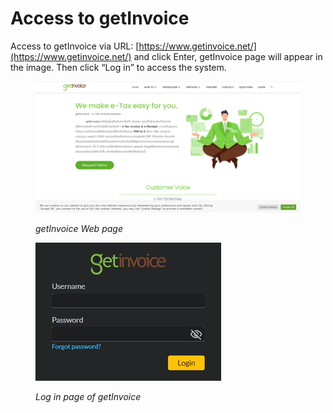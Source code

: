 # Access to getInvoice

Access to getInvoice via URL:  [https://www.getinvoice.net/](https://www.getinvoice.net/)  and click Enter, getInvoice page will appear in the image. Then click “Log in” to access the system.

<figure><img src="../.gitbook/assets/image (18).png" alt=""><figcaption><p><em>getInvoice Web page</em></p></figcaption></figure>

<figure><img src="../.gitbook/assets/image (44).png" alt=""><figcaption><p><em>Log in page of getInvoice</em></p></figcaption></figure>

